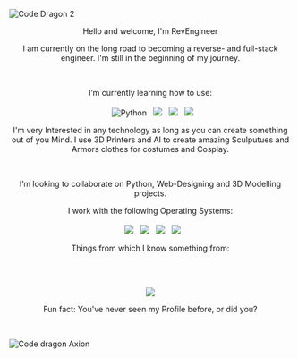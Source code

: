 ![Code Dragon 2](https://github.com/user-attachments/assets/d77fc367-b147-48a2-89a6-67a7f011ce0d)
<br>
<p align="center">
Hello and welcome, I'm RevEngineer
</p>
<p align="center">
 I am currently on the long road to becoming a reverse- and full-stack engineer. I'm still in the beginning of my journey. 
</p>
<br>
<p align="center">
I’m currently learning how to use: 
<br> 
<br> 
&nbsp; 
<img src="https://img.shields.io/badge/Python-3776AB?logo=python&logoColor=fff" alt="Python">
&nbsp; 
<img src="https://img.shields.io/badge/PyCharm-000?logo=pycharm&logoColor=fff"> 
&nbsp; 
<img src="https://img.shields.io/badge/GitHub-%23121011.svg?logo=github&logoColor=white"> 
&nbsp;
<img src="https://img.shields.io/badge/Git-F05032?logo=git&logoColor=fff"> 
</p>
<p align="center">
I'm very Interested in any technology as long as you can create something out of you Mind. I use 3D Printers and AI to create amazing Sculputues and Armors clothes for costumes and Cosplay.
</p>
<br>
<p align="center">
I’m looking to collaborate on Python, Web-Designing and 3D Modelling projects.
<br>
<p align="center">
I work with the following Operating Systems: 
<br> 
<br> 
&nbsp; 
<img src="https://custom-icon-badges.demolab.com/badge/Windows-0078D6?logo=windows11&logoColor=white"> &nbsp; 
<img src="https://img.shields.io/badge/Ubuntu-E95420?logo=ubuntu&logoColor=white"> &nbsp; 
<img src="https://img.shields.io/badge/Android-3DDC84?logo=android&logoColor=white"> &nbsp; 
<img src="https://img.shields.io/badge/iOS-000000?&logo=apple&logoColor=white">
</p>
<p align="center">
Things from which I know something from: 
</p>
<br> 
&nbsp;   
<br>
<p align="center">
<a href="https://www.youtube.com/@Mars-Nexus" target="_blank">
<img src="https://img.shields.io/badge/YouTube-%23FF0000.svg?logo=YouTube&logoColor=white">
</a>
</p>
<p align="center">
Fun fact: You've never seen my Profile before, or did you?
</p>
<br>

![Code dragon Axion](https://github.com/user-attachments/assets/c20877e6-0b75-4a73-a411-64226cdf279f)

<!---
MB-RevEngineer/MB-RevEngineer is a ✨ special ✨ repository because its `README.md` (this file) appears on your GitHub profile.
You can click the Preview link to take a look at your changes.
--->
